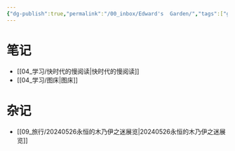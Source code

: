 ```yaml
---
{"dg-publish":true,"permalink":"/00_inbox/Edward's  Garden/","tags":["gardenEntry"]}
---
```



# 笔记

- [[04_学习/快时代的慢阅读\|快时代的慢阅读]]
- [[04_学习/图床\|图床]]

# 杂记
- [[09_旅行/20240526永恒的木乃伊之迷展览\|20240526永恒的木乃伊之迷展览]]